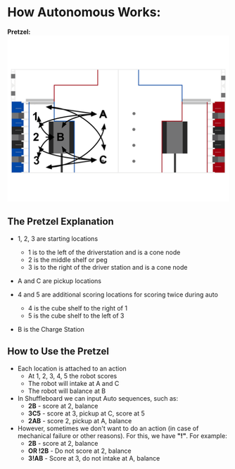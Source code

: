 # How Autonomous Works:
**Pretzel:**
![Pretzel](pretzel.png)

## The Pretzel Explanation

- 1, 2, 3 are starting locations 
    - 1 is to the left of the driverstation and is a cone node
    - 2 is the middle shelf or peg
    - 3 is to the right of the driver station and is a cone node
    
- A and C are pickup locations

- 4 and 5 are additional scoring locations for scoring twice during auto
  - 4 is the cube shelf to the right of 1
  - 5 is the cube shelf to the left of 3

- B is the Charge Station


## How to Use the Pretzel

- Each location is attached to an action
  - At 1, 2, 3, 4, 5 the robot scores
  - The robot will intake at A and C
  - The robot will balance at B
- In Shuffleboard we can input Auto sequences, such as:
  - **2B** - score at 2, balance
  - **3C5** - score at 3, pickup at C, score at 5
  - **2AB** - score 2, pickup at A, balance
- However, sometimes we don't want to do an action (in case of mechanical failure or other reasons). For this, we have **"!"**. For example:
  - **2B** - score at 2, balance
  - **OR !2B** - Do not score at 2, balance
  - **3!AB** - Score at 3, do not intake at A, balance

